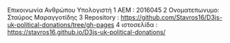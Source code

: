  Επικοινωνία Ανθρώπου Υπολογιστή
1 ΑΕΜ : 2016045
2 Ονοματεπωνυμο: Σταύρος Μαραγγοτίδης
3 Repository : https://github.com/Stavros16/D3js-uk-political-donations/tree/gh-pages
4 ιστοσελίδα : https://stavros16.github.io/D3js-uk-political-donations/

